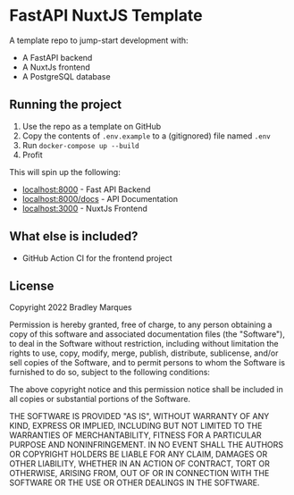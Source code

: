 # FastAPI NuxtJS Template

A template repo to jump-start development with:

+ A FastAPI backend
+ A NuxtJs frontend
+ A PostgreSQL database

## Running the project

1. Use the repo as a template on GitHub
2. Copy the contents of `.env.example` to a (gitignored) file named `.env`
3. Run `docker-compose up --build`
4. Profit

This will spin up the following:

+ [localhost:8000](localhost:8000) - Fast API Backend
+ [localhost:8000/docs](localhost:8000/docs) - API Documentation
+ [localhost:3000](localhost:3000) - NuxtJs Frontend

## What else is included?

+ GitHub Action CI for the frontend project

## License

Copyright 2022 Bradley Marques

Permission is hereby granted, free of charge, to any person obtaining a copy of this software and associated documentation files (the "Software"), to deal in the Software without restriction, including without limitation the rights to use, copy, modify, merge, publish, distribute, sublicense, and/or sell copies of the Software, and to permit persons to whom the Software is furnished to do so, subject to the following conditions:

The above copyright notice and this permission notice shall be included in all copies or substantial portions of the Software.

THE SOFTWARE IS PROVIDED "AS IS", WITHOUT WARRANTY OF ANY KIND, EXPRESS OR IMPLIED, INCLUDING BUT NOT LIMITED TO THE WARRANTIES OF MERCHANTABILITY, FITNESS FOR A PARTICULAR PURPOSE AND NONINFRINGEMENT. IN NO EVENT SHALL THE AUTHORS OR COPYRIGHT HOLDERS BE LIABLE FOR ANY CLAIM, DAMAGES OR OTHER LIABILITY, WHETHER IN AN ACTION OF CONTRACT, TORT OR OTHERWISE, ARISING FROM, OUT OF OR IN CONNECTION WITH THE SOFTWARE OR THE USE OR OTHER DEALINGS IN THE SOFTWARE.
